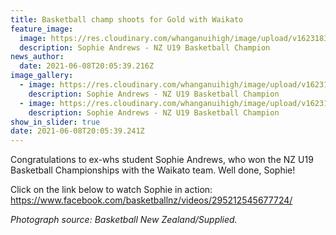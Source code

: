 ```yaml
---
title: Basketball champ shoots for Gold with Waikato
feature_image:
  image: https://res.cloudinary.com/whanganuihigh/image/upload/v1623183035/News/01.jpg
  description: Sophie Andrews - NZ U19 Basketball Champion
news_author:
  date: 2021-06-08T20:05:39.216Z
image_gallery:
  - image: https://res.cloudinary.com/whanganuihigh/image/upload/v1623183035/News/03.jpg
    description: Sophie Andrews - NZ U19 Basketball Champion
  - image: https://res.cloudinary.com/whanganuihigh/image/upload/v1623183036/News/02.jpg
    description: Sophie Andrews - NZ U19 Basketball Champion
show_in_slider: true
date: 2021-06-08T20:05:39.241Z
---
```

Congratulations to ex-whs student Sophie Andrews, who won the NZ U19 Basketball Championships with the Waikato team. Well done, Sophie!

Click on the link below to watch Sophie in action: <https://www.facebook.com/basketballnz/videos/295212545677724/>

*Photograph source: Basketball New Zealand/Supplied.*

